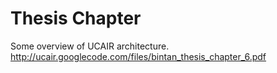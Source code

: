 # Thesis Chapter #

Some overview of UCAIR architecture.
http://ucair.googlecode.com/files/bintan_thesis_chapter_6.pdf